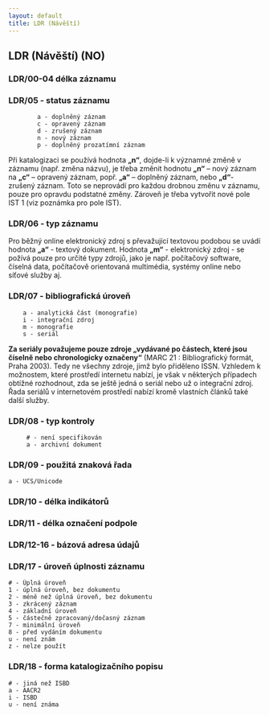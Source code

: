 ```yaml
---
layout: default
title: LDR (Návěští)
---
```


## LDR (Návěští) (NO)

### LDR/00-04 délka záznamu
### LDR/05 - status záznamu

```
        a - doplněný záznam
        c - opravený záznam
        d - zrušený záznam
        n - nový záznam
        p - doplněný prozatímní záznam
```

Při katalogizaci se používá hodnota **„n“**, dojde-li k významné změně v záznamu (např. změna názvu), je třeba změnit hodnotu **„n“** – nový záznam na **„c“** – opravený záznam, popř. **„a“** – doplněný záznam, nebo **„d“**- zrušený záznam. Toto se neprovádí pro každou drobnou změnu v záznamu, pouze pro opravdu podstatné změny. Zároveň je třeba vytvořit nové pole IST 1 (viz poznámka pro pole IST).

### LDR/06 - typ záznamu

Pro běžný online elektronický zdroj s převažující textovou podobou se uvádí hodnota **„a“** - textový dokument. Hodnota **„m“** - elektronický zdroj - se požívá pouze pro určité typy zdrojů, jako je např. počítačový software, číselná data, počítačově orientovaná multimédia, systémy online nebo síťové služby aj.

### LDR/07 - bibliografická úroveň

```
    a - analytická část (monografie)
    i - integrační zdroj
    m - monografie
    s - seriál
```    

**Za seriály považujeme pouze zdroje „vydávané po částech, které jsou číselně nebo chronologicky označeny“** (MARC 21 : Bibliografický formát, Praha 2003). Tedy ne všechny zdroje, jimž bylo přiděleno ISSN. Vzhledem k možnostem, které prostředí internetu nabízí, je však v některých případech obtížné rozhodnout, zda se ještě jedná o seriál nebo už o integrační zdroj. Řada seriálů v internetovém prostředí nabízí kromě vlastních článků také další služby.

### LDR/08 - typ kontroly

```
     # - není specifikován
     a - archivní dokument
```

### LDR/09 - použitá znaková řada
    a - UCS/Unicode

### LDR/10 - délka indikátorů

### LDR/11 - délka označení podpole

### LDR/12-16 - bázová adresa údajů

### LDR/17 - úroveň úplnosti záznamu

```
# - Úplná úroveň
1 - úplná úroveň, bez dokumentu
2 - méně než úplná úroveň, bez dokumentu
3 - zkrácený záznam
4 - základní úroveň
5 - částečně zpracovaný/dočasný záznam
7 - minimální úroveň
8 - před vydáním dokumentu
u - není znám
z - nelze použít
```


### LDR/18 - forma katalogizačního popisu

```
# - jiná než ISBD
a - AACR2
i - ISBD
u - není známa
```

